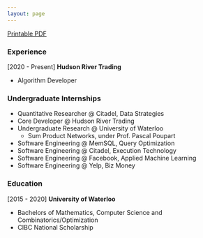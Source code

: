 ```yaml
---
layout: page
---
```


<a href="/resume.pdf"> <i class="fa fa-file-pdf-o" style="font-size:24px"></i> Printable PDF <a>

### Experience

[2020 - Present] **Hudson River Trading**
- Algorithm Developer

### Undergraduate Internships

* Quantitative Researcher @ Citadel, Data Strategies
* Core Developer @ Hudson River Trading
* Undergraduate Research @ University of Waterloo
 	- Sum Product Networks, under Prof. Pascal Poupart
* Software Engineering @ MemSQL, Query Optimization
* Software Engineering @ Citadel, Execution Technology
* Software Engineering @ Facebook, Applied Machine Learning
* Software Engineering @ Yelp, Biz Money

### Education

[2015 - 2020] **University of Waterloo**
- Bachelors of Mathematics, Computer Science and Combinatorics/Optimization
- CIBC National Scholarship
